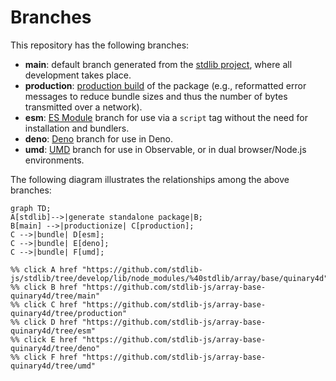 <!--

@license Apache-2.0

Copyright (c) 2022 The Stdlib Authors.

Licensed under the Apache License, Version 2.0 (the "License");
you may not use this file except in compliance with the License.
You may obtain a copy of the License at

    http://www.apache.org/licenses/LICENSE-2.0

Unless required by applicable law or agreed to in writing, software
distributed under the License is distributed on an "AS IS" BASIS,
WITHOUT WARRANTIES OR CONDITIONS OF ANY KIND, either express or implied.
See the License for the specific language governing permissions and
limitations under the License.

-->

# Branches

This repository has the following branches:

-   **main**: default branch generated from the [stdlib project][stdlib-url], where all development takes place.
-   **production**: [production build][production-url] of the package (e.g., reformatted error messages to reduce bundle sizes and thus the number of bytes transmitted over a network).
-   **esm**: [ES Module][esm-url] branch for use via a `script` tag without the need for installation and bundlers.
-   **deno**: [Deno][deno-url] branch for use in Deno.
-   **umd**: [UMD][umd-url] branch for use in Observable, or in dual browser/Node.js environments.

The following diagram illustrates the relationships among the above branches:

```mermaid
graph TD;
A[stdlib]-->|generate standalone package|B;
B[main] -->|productionize| C[production];
C -->|bundle| D[esm];
C -->|bundle| E[deno];
C -->|bundle| F[umd];

%% click A href "https://github.com/stdlib-js/stdlib/tree/develop/lib/node_modules/%40stdlib/array/base/quinary4d"
%% click B href "https://github.com/stdlib-js/array-base-quinary4d/tree/main"
%% click C href "https://github.com/stdlib-js/array-base-quinary4d/tree/production"
%% click D href "https://github.com/stdlib-js/array-base-quinary4d/tree/esm"
%% click E href "https://github.com/stdlib-js/array-base-quinary4d/tree/deno"
%% click F href "https://github.com/stdlib-js/array-base-quinary4d/tree/umd"
```

[stdlib-url]: https://github.com/stdlib-js/stdlib/tree/develop/lib/node_modules/%40stdlib/array/base/quinary4d
[production-url]: https://github.com/stdlib-js/array-base-quinary4d/tree/production
[deno-url]: https://github.com/stdlib-js/array-base-quinary4d/tree/deno
[umd-url]: https://github.com/stdlib-js/array-base-quinary4d/tree/umd
[esm-url]: https://github.com/stdlib-js/array-base-quinary4d/tree/esm
